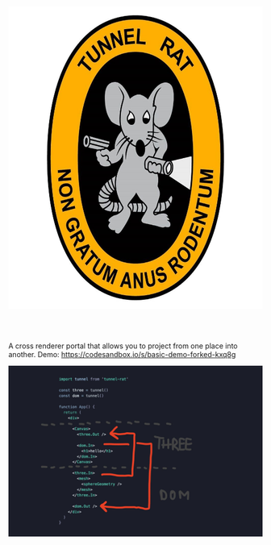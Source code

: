<p align="center">
    <img src="/logo.jpg" alt="Tunnel Rat" height="600">
</p>
<br />
<br />

A cross renderer portal that allows you to project from one place into another. Demo: https://codesandbox.io/s/basic-demo-forked-kxq8g


<img src="/code.jpg" alt="Code">